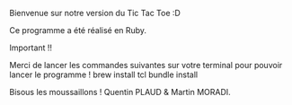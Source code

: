 Bienvenue sur notre version du Tic Tac Toe :D

Ce programme a été réalisé en Ruby.

Important !!

Merci de lancer les commandes suivantes sur votre terminal pour pouvoir lancer le programme ! 
brew install tcl
bundle install

Bisous les moussaillons !
Quentin PLAUD & Martin MORADI. 